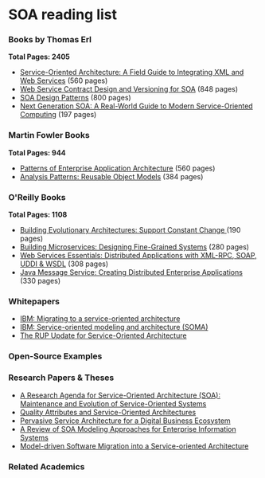 # SOA reading list

### Books by Thomas Erl 
**Total Pages: 2405**

* [Service-Oriented Architecture: A Field Guide to Integrating XML and Web Services](https://www.amazon.com/gp/product/0131428985/ref=dbs_a_def_rwt_hsch_vapi_taft_p1_i9) (560 pages)
* [Web Service Contract Design and Versioning for SOA](https://www.amazon.com/gp/product/B004XVIWVG/ref=dbs_a_def_rwt_hsch_vapi_taft_p1_i8) (848 pages)
* [SOA Design Patterns](https://www.amazon.com/gp/product/B00139VU0Q/ref=dbs_a_def_rwt_hsch_vapi_taft_p1_i3) (800 pages)
* [Next Generation SOA: A Real-World Guide to Modern Service-Oriented Computing](https://www.amazon.com/gp/product/B00P2JSPPQ/ref=dbs_a_def_rwt_hsch_vapi_taft_p1_i2) (197 pages)

### Martin Fowler Books
**Total Pages: 944**

* [Patterns of Enterprise Application Architecture](https://www.amazon.com/gp/product/0321127420/ref=dbs_a_def_rwt_bibl_vppi_i2) (560 pages)
* [Analysis Patterns: Reusable Object Models](https://www.amazon.com/gp/product/B0186FU89I/ref=dbs_a_def_rwt_bibl_vppi_i8) (384 pages)

### O'Reilly Books
**Total Pages: 1108**

* [Building Evolutionary Architectures: Support Constant Change ](https://www.amazon.com/Building-Evolutionary-Architectures-Support-Constant-ebook/dp/B075RR1XVG/ref=pd_sim_351_3) (190 pages)
* [Building Microservices: Designing Fine-Grained Systems](https://www.amazon.com/Building-Microservices-Designing-Fine-Grained-Systems-ebook/dp/B00T3N7XB4/ref=pd_sim_351_2) (280 pages)
* [Web Services Essentials: Distributed Applications with XML-RPC, SOAP, UDDI & WSDL](https://www.amazon.com/Web-Services-Essentials-Distributed-Applications-ebook/dp/B0093T2B7E/ref=sr_1_9) (308 pages)
* [Java Message Service: Creating Distributed Enterprise Applications](https://www.amazon.com/Java-Message-Service-Distributed-Applications-ebook/dp/B002MV2Z3K/ref=sr_1_11) (330 pages)

### Whitepapers
* [IBM: Migrating to a service-oriented architecture](http://129.35.224.15/software/info/openenvironment/G224-7298-00_Final.pdf)
* [IBM: Service-oriented modeling and architecture (SOMA)](https://www.ibm.com/developerworks/library/ws-soa-design1/index.html)
* [The RUP Update for Service-Oriented Architecture](http://www.michael-richardson.com/processes/rup_classic/soa.rup_soma/guidances/whitepapers/the_rup_update_for_service-oriented_architecture_329FB318.html)

### Open-Source Examples

### Research Papers & Theses
* [A Research Agenda for Service-Oriented Architecture (SOA): Maintenance and Evolution of Service-Oriented Systems](http://www.dtic.mil/dtic/tr/fulltext/u2/a522530.pdf) 
* [Quality Attributes and Service-Oriented Architectures](https://resources.sei.cmu.edu/asset_files/TechnicalNote/2005_004_001_14489.pdf)
* [Pervasive Service Architecture for a Digital Business Ecosystem](https://arxiv.org/pdf/cs/0408047.pdf)
* [A Review of SOA Modeling Approaches for Enterprise Information Systems](https://core.ac.uk/download/pdf/82710561.pdf)
* [Model-driven Software Migration into a Service-oriented Architecture](https://www.uni-koblenz.de/~ist/documents/Fuhr2009MSM1.pdf)

### Related Academics
